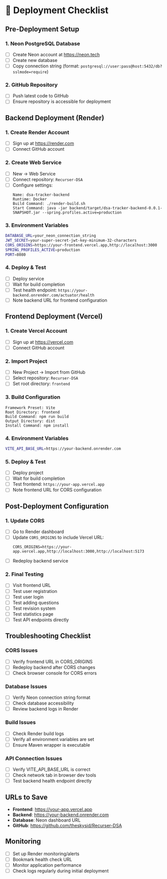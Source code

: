 # 🚀 Deployment Checklist

## Pre-Deployment Setup

### 1. Neon PostgreSQL Database

- [ ] Create Neon account at https://neon.tech
- [ ] Create new database
- [ ] Copy connection string (format: `postgresql://user:pass@host:5432/db?sslmode=require`)

### 2. GitHub Repository

- [ ] Push latest code to GitHub
- [ ] Ensure repository is accessible for deployment

## Backend Deployment (Render)

### 1. Create Render Account

- [ ] Sign up at https://render.com
- [ ] Connect GitHub account

### 2. Create Web Service

- [ ] New → Web Service
- [ ] Connect repository: `Recurser-DSA`
- [ ] Configure settings:
  ```
  Name: dsa-tracker-backend
  Runtime: Docker
  Build Command: ./render-build.sh
  Start Command: java -jar backend/target/dsa-tracker-backend-0.0.1-SNAPSHOT.jar --spring.profiles.active=production
  ```

### 3. Environment Variables

```bash
DATABASE_URL=your_neon_connection_string
JWT_SECRET=your-super-secret-jwt-key-minimum-32-characters
CORS_ORIGINS=https://your-frontend.vercel.app,http://localhost:3000
SPRING_PROFILES_ACTIVE=production
PORT=8080
```

### 4. Deploy & Test

- [ ] Deploy service
- [ ] Wait for build completion
- [ ] Test health endpoint: `https://your-backend.onrender.com/actuator/health`
- [ ] Note backend URL for frontend configuration

## Frontend Deployment (Vercel)

### 1. Create Vercel Account

- [ ] Sign up at https://vercel.com
- [ ] Connect GitHub account

### 2. Import Project

- [ ] New Project → Import from GitHub
- [ ] Select repository: `Recurser-DSA`
- [ ] Set root directory: `frontend`

### 3. Build Configuration

```
Framework Preset: Vite
Root Directory: frontend
Build Command: npm run build
Output Directory: dist
Install Command: npm install
```

### 4. Environment Variables

```bash
VITE_API_BASE_URL=https://your-backend.onrender.com
```

### 5. Deploy & Test

- [ ] Deploy project
- [ ] Wait for build completion
- [ ] Test frontend: `https://your-app.vercel.app`
- [ ] Note frontend URL for CORS configuration

## Post-Deployment Configuration

### 1. Update CORS

- [ ] Go to Render dashboard
- [ ] Update `CORS_ORIGINS` to include Vercel URL:
  ```
  CORS_ORIGINS=https://your-app.vercel.app,http://localhost:3000,http://localhost:5173
  ```
- [ ] Redeploy backend service

### 2. Final Testing

- [ ] Visit frontend URL
- [ ] Test user registration
- [ ] Test user login
- [ ] Test adding questions
- [ ] Test revision system
- [ ] Test statistics page
- [ ] Test API endpoints directly

## Troubleshooting Checklist

### CORS Issues

- [ ] Verify frontend URL in CORS_ORIGINS
- [ ] Redeploy backend after CORS changes
- [ ] Check browser console for CORS errors

### Database Issues

- [ ] Verify Neon connection string format
- [ ] Check database accessibility
- [ ] Review backend logs in Render

### Build Issues

- [ ] Check Render build logs
- [ ] Verify all environment variables are set
- [ ] Ensure Maven wrapper is executable

### API Connection Issues

- [ ] Verify VITE_API_BASE_URL is correct
- [ ] Check network tab in browser dev tools
- [ ] Test backend health endpoint directly

## URLs to Save

- **Frontend**: https://your-app.vercel.app
- **Backend**: https://your-backend.onrender.com
- **Database**: Neon dashboard URL
- **GitHub**: https://github.com/theskysid/Recurser-DSA

## Monitoring

- [ ] Set up Render monitoring/alerts
- [ ] Bookmark health check URL
- [ ] Monitor application performance
- [ ] Check logs regularly during initial deployment
